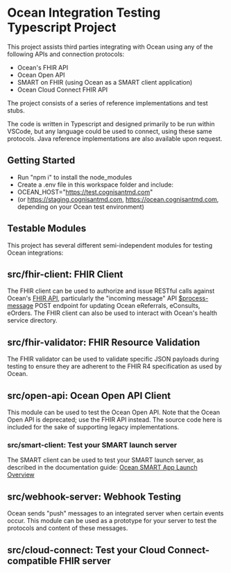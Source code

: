# Ocean Integration Testing Typescript Project

This project assists third parties integrating with Ocean using any of the following APIs and connection protocols:

- Ocean's FHIR API
- Ocean Open API
- SMART on FHIR (using Ocean as a SMART client application)
- Ocean Cloud Connect FHIR API

The project consists of a series of reference implementations and test stubs.

The code is written in Typescript and designed primarily to be run within VSCode, but any language could be used to connect, using these same protocols. Java reference implementations are also available upon request.

## Getting Started

- Run "npm i" to install the node_modules
- Create a .env file in this workspace folder and include:
- OCEAN_HOST="https://test.cognisantmd.com"
- (or https://staging.cognisantmd.com, https://ocean.cognisantmd.com, depending on your Ocean test environment)

## Testable Modules

This project has several different semi-independent modules for testing Ocean integrations:

## src/fhir-client: FHIR Client

The FHIR client can be used to authorize and issue RESTful calls against Ocean's [FHIR API](<[https://](https://ocean.cognisantmd.com/public/fhirApiDocs.html)>), particularly the "incoming message" API [$process-message](https://ocean.cognisantmd.com/public/fhirApiDocs.html#operation/process-messages_1) POST endpoint for updating Ocean eReferrals, eConsults, eOrders. The FHIR client can also be used to interact with Ocean's health service directory.

## src/fhir-validator: FHIR Resource Validation

The FHIR validator can be used to validate specific JSON payloads during testing to ensure they are adherent to the FHIR R4 specification as used by Ocean.

## src/open-api: Ocean Open API Client

This module can be used to test the Ocean Open API. Note that the Ocean Open API is deprecated; use the FHIR API instead. The source code here is included for the sake of supporting legacy implementations.

### src/smart-client: Test your SMART launch server

The SMART client can be used to test your SMART launch server, as described in the documentation guide:
[Ocean SMART App Launch Overview](<[https://](https://support.cognisantmd.com/hc/en-us/articles/360057458272-Ocean-SMART-App-Launch-SMART-on-FHIR-EHR-Contextual-Launch-)>)

## src/webhook-server: Webhook Testing

Ocean sends "push" messages to an integrated server when certain events occur. This module can be used as a prototype for your server to test the protocols and content of these messages.

## src/cloud-connect: Test your Cloud Connect-compatible FHIR server
